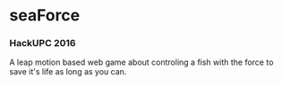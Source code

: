 # seaForce

### HackUPC 2016

A leap motion based web game about controling a fish with the force to save it's life as long as you can.
